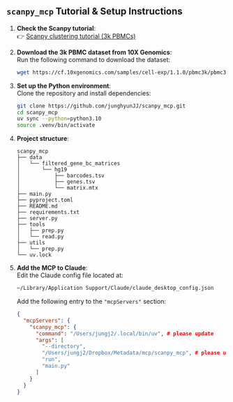 
## `scanpy_mcp` Tutorial & Setup Instructions

1. **Check the Scanpy tutorial**:  
   👉 [Scanpy clustering tutorial (3k PBMCs)](https://scanpy.readthedocs.io/en/stable/tutorials/basics/clustering-2017.html)

2. **Download the 3k PBMC dataset from 10X Genomics**:  
   Run the following command to download the dataset:

   ```bash
   wget https://cf.10xgenomics.com/samples/cell-exp/1.1.0/pbmc3k/pbmc3k_filtered_gene_bc_matrices.tar.gz
   ```

3. **Set up the Python environment**:  
   Clone the repository and install dependencies:

   ```bash
   git clone https://github.com/junghyunJJ/scanpy_mcp.git
   cd scanpy_mcp
   uv sync --python=python3.10
   source .venv/bin/activate
   ```

4. **Project structure**:
   ```
   scanpy_mcp
   ├── data
   │   └── filtered_gene_bc_matrices
   │       └── hg19
   │           ├── barcodes.tsv
   │           ├── genes.tsv
   │           └── matrix.mtx
   ├── main.py
   ├── pyproject.toml
   ├── README.md
   ├── requirements.txt
   ├── server.py
   ├── tools
   │   ├── prep.py
   │   └── read.py
   ├── utils
   │   └── prep.py
   └── uv.lock
   ```

5. **Add the MCP to Claude**:  
   Edit the Claude config file located at:

   ```bash
   ~/Library/Application Support/Claude/claude_desktop_config.json
   ```

   Add the following entry to the `"mcpServers"` section:

   ```json
   {
     "mcpServers": {
       "scanpy_mcp": {
         "command": "/Users/jungj2/.local/bin/uv", # please update
         "args": [
           "--directory",
           "/Users/jungj2/Dropbox/Metadata/mcp/scanpy_mcp", # please update
           "run",
           "main.py"
         ]
       }
     }
   }
   ```